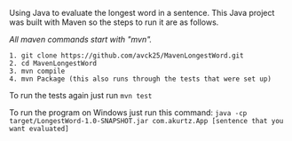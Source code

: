 Using Java to evaluate the longest word in a sentence.
This Java project was built with Maven so the steps to run it are as follows.

_All maven commands start with "mvn"._

```
1. git clone https://github.com/avck25/MavenLongestWord.git
2. cd MavenLongestWord 
3. mvn compile
4. mvn Package (this also runs through the tests that were set up)
```
To run the tests again just run ```mvn test```

 To run the program on Windows just run this command:
```java -cp  target/LongestWord-1.0-SNAPSHOT.jar com.akurtz.App [sentence that you want evaluated]```

